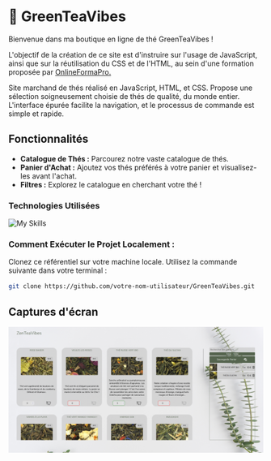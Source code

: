 # 🍵 GreenTeaVibes

Bienvenue dans ma boutique en ligne de thé GreenTeaVibes !

L'objectif de la création de ce site est d'instruire sur l'usage de JavaScript, ainsi que sur la réutilisation du CSS et de l'HTML, au sein d'une formation proposée par <a href = 'https://www.onlineformapro.com/' target = "_blank" >OnlineFormaPro.</a>
 
Site marchand de thés réalisé en JavaScript, HTML, et CSS. Propose une sélection soigneusement choisie de thés de qualité, du monde entier. L'interface épurée facilite la navigation, et le processus de commande est simple et rapide.

## Fonctionnalités

- **Catalogue de Thés :** Parcourez notre vaste catalogue de thés.
- **Panier d'Achat :** Ajoutez vos thés préférés à votre panier et visualisez-les avant l'achat.
- **Filtres :** Explorez le catalogue en cherchant votre thé ! 

### Technologies Utilisées

![My Skills](https://skillicons.dev/icons?i=js,html,css,)

### Comment Exécuter le Projet Localement :

Clonez ce référentiel sur votre machine locale. Utilisez la commande suivante dans votre terminal :

```bash
git clone https://github.com/votre-nom-utilisateur/GreenTeaVibes.git
```
## Captures d'écran

![ScreenShoot](Asset.png)
